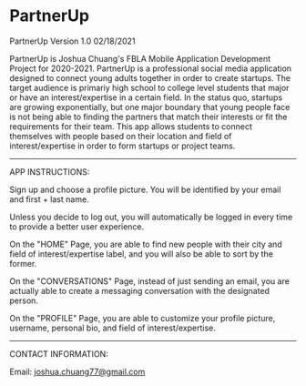 # PartnerUp

PartnerUp Version 1.0 02/18/2021

PartnerUp is Joshua Chuang's FBLA Mobile Application Development Project for 2020-2021.
PartnerUp is a professional social media application designed to connect young adults together in order to create startups.
The target audience is primariy high school to college level students that major or have an interest/expertise in a certain field.
In the status quo, startups are growing exponentially, but one major boundary that young people face is not being able to finding the partners that match their interests or fit the requirements for their team.
This app allows students to connect themselves with people based on their location and field of interest/expertise in order to form startups or project teams.

----------------------------------------------------------------------------------

APP INSTRUCTIONS:

Sign up and choose a profile picture. You will be identified by your email and first + last name.

Unless you decide to log out, you will automatically be logged in every time to provide a better user experience.

On the "HOME" Page, you are able to find new people with their city and field of interest/expertise label, and you will also be able to sort by the former.

On the "CONVERSATIONS" Page, instead of just sending an email, you are actually able to create a messaging conversation with the designated person.

On the "PROFILE" Page, you are able to customize your profile picture, username, personal bio, and field of interest/expertise.

----------------------------------------------------------------------------------

CONTACT INFORMATION:

Email: joshua.chuang77@gmail.com
